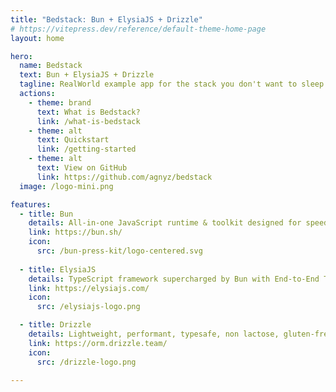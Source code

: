```yaml
---
title: "Bedstack: Bun + ElysiaJS + Drizzle"
# https://vitepress.dev/reference/default-theme-home-page
layout: home

hero:
  name: Bedstack
  text: Bun + ElysiaJS + Drizzle
  tagline: RealWorld example app for the stack you don't want to sleep on
  actions:
    - theme: brand
      text: What is Bedstack?
      link: /what-is-bedstack
    - theme: alt
      text: Quickstart
      link: /getting-started
    - theme: alt
      text: View on GitHub
      link: https://github.com/agnyz/bedstack
  image: /logo-mini.png

features:
  - title: Bun
    details: All-in-one JavaScript runtime & toolkit designed for speed, complete with a bundler, test runner, and Node.js-compatible package manager.
    link: https://bun.sh/
    icon: 
      src: /bun-press-kit/logo-centered.svg
    
  - title: ElysiaJS
    details: TypeScript framework supercharged by Bun with End-to-End Type Safety, unified type system and outstanding developer experience.
    link: https://elysiajs.com/
    icon:
      src: /elysiajs-logo.png

  - title: Drizzle
    details: Lightweight, performant, typesafe, non lactose, gluten-free, flexible, serverless-ready, and headless TypeScript ORM with both relational and SQL-like query APIs.
    link: https://orm.drizzle.team/
    icon:
      src: /drizzle-logo.png

---
```



<style>
:root {
  --vp-home-hero-name-color: transparent;
  --vp-home-hero-name-background: -webkit-linear-gradient(-60deg, var(--vp-c-brand-1) 30%, var(--vp-c-brand-2));
  --vp-home-hero-image-background-image: linear-gradient(-45deg, 
    rgb(from var(--vp-c-brand-1) r g b / 0.25) 20%,
    rgb(from var(--vp-c-brand-2) r g b / 0.5) 20%
  );
  --vp-home-hero-image-filter: blur(80px);
}

@media (min-width: 640px) {
  :root {
    --vp-home-hero-image-filter: blur(56px);
  }
}

@media (min-width: 960px) {
  :root {
    --vp-home-hero-image-filter: blur(72px);
  }
}

.VPButton.brand {
  background-image: linear-gradient(160deg, var(--vp-c-brand-1), var(--vp-c-brand-2)) !important;
  opacity: 0.8;
  transition: opacity 0.25s;
  border: 0;
}

.VPButton.brand:hover {
  opacity: 1;
}
</style>